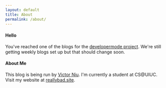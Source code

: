 ```yaml
---
layout: default
title: About
permalink: /about/
---
```


#### Hello 

You've reached one of the blogs for the [developermode project](developermo.de). We're still getting weekly blogs set up but that should change soon. 

#### About Me 

This blog is being run by [Victor Niu](www.github.com/Lathie). I'm currently a student at CS@UIUC. Visit my website at [reallybad.site](reallybad.site). 